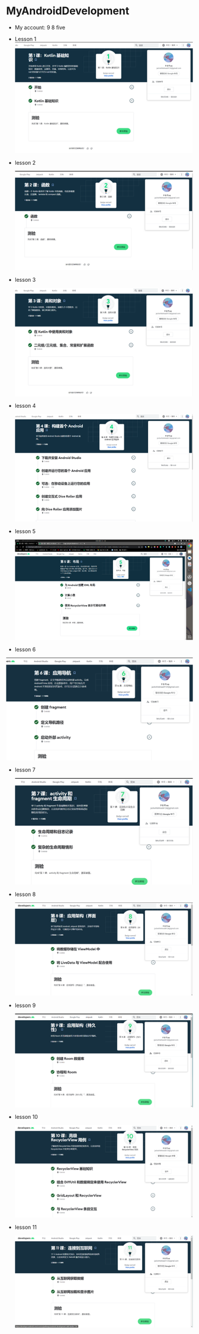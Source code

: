 # MyAndroidDevelopment
- My account: 9 8 five

- Lesson 1
 ![avatar](./img/lesson11.png)

- lesson 2

  ![avatar](./img/lesson2.png)

- lesson 3

  ![avatar](./img/lesson3.png)

- lesson 4

  ![avatar](./img/lesson4.png)

- lesson 5

  ![avatar](./lab02/lesson5.png)

- lesson 6

![avatar](./lab03/lesson6.png)

- lesson 7

  ![avatar](./lab04/lesson7.png)

- lesson 8

  ![avatar](./lab05/lesson8.png)

- lesson 9

  ![avatar](./lab06/lesson9.png)

- lesson 10

  ![avatar](./lab07/lesson10.png)

- lesson 11

  ![avatar](./lab08/lesson11.png)

